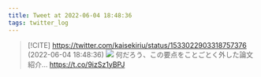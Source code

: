 ```yaml
---
title: Tweet at 2022-06-04 18:48:36
tags: twitter_log
---
```


> [!CITE] https://twitter.com/kaisekiriu/status/1533022903318757376 (2022-06-04 18:48:36)
> ![](https://twitter.com/kaisekiriu/status/1533022903318757376)
> 何だろう、この要点をことごとく外した論文紹介… https://t.co/9izSz1yBPJ

